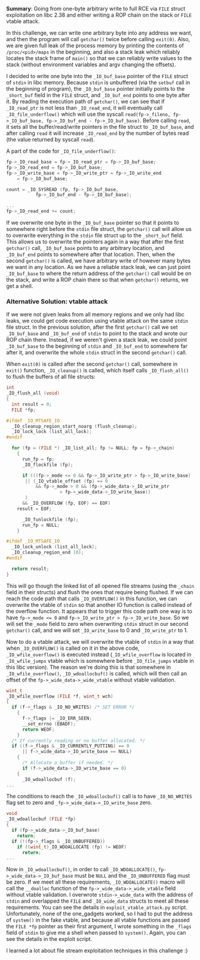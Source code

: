 **Summary**: Going from one-byte arbitrary write to full RCE via `FILE` struct exploitation on libc 2.38 and either writing a ROP chain on the stack or `FILE` vtable attack.

In this challenge, we can write one arbitrary byte into any address we want, and then the program will call `getchar()` twice before calling `exit(0)`. Also, we are given full leak of the process memory by printing the contents of `/proc/<pid>/maps` in the beginning, and also a stack leak which reliably locates the stack frame of `main()` so that we can reliably write values to the stack (without environment variables and argv changing the offsets).

I decided to write one byte into the `_IO_buf_base` pointer of the `FILE` struct of `stdin` in libc memory. Because `stdin` is unbuffered (via the `setbuf` call in the beginning of program), the `_IO_buf_base` pointer initially points to the `_short_buf` field in the `FILE` struct, and `_IO_buf_end` points to one byte after it. By reading the execution path of `getchar()`, we can see that if `_IO_read_ptr` is not less than `_IO_read_end`, it will eventually call `_IO_file_underflow()` which will use the syscall `read(fp->_fileno, fp->_IO_buf_base, fp->_IO_buf_end - fp->_IO_buf_base)`. Before calling `read`, it sets all the buffer/read/write pointers in the file struct to `_IO_buf_base`, and after calling `read` it will increase `_IO_read_end` by the number of bytes read (the value returned by syscall `read`).

A part of the code for `_IO_file_underflow()`:
```C
fp->_IO_read_base = fp->_IO_read_ptr = fp->_IO_buf_base;
fp->_IO_read_end = fp->_IO_buf_base;
fp->_IO_write_base = fp->_IO_write_ptr = fp->_IO_write_end
    = fp->_IO_buf_base;

count = _IO_SYSREAD (fp, fp->_IO_buf_base,
	       fp->_IO_buf_end - fp->_IO_buf_base);

...
fp->_IO_read_end += count;
```

If we overwrite one byte in the `_IO_buf_base` pointer so that it points to somewhere right before the `stdin` file struct, the `getchar()` call will allow us to overwrite everything in the `stdin` file struct up to the `_short_buf` field. This allows us to overwrite the pointers again in a way that after the first `getchar()` call, `_IO_buf_base` points to any arbitrary location, and `_IO_buf_end` points to somewhere after that location. Then, when the second `getchar()` is called, we have arbitrary write of however many bytes we want in any location. As we have a reliable stack leak, we can just point `_IO_buf_base` to where the return address of the `getchar()` call would be on the stack, and write a ROP chain there so that when `getchar()` returns, we get a shell.

### Alternative Solution: vtable attack

If we were not given leaks from all memory regions and we only had libc leaks, we could get code execution using vtable attack on the same `stdin` file struct. In the previous solution, after the first `getchar()` call we set `_IO_buf_base` and `_IO_buf_end` of `stdin` to point to the stack and wrote our ROP chain there. Instead, if we weren't given a stack leak, we could point `_IO_buf_base` to the beginning of `stdin` and `_IO_buf_end` to somewhere far after it, and overwrite the whole `stdin` struct in the second `getchar()` call.

When `exit(0)` is called after the second `getchar()` call, somewhere in `exit()` function, `_IO_cleanup()` is called, which itself calls `_IO_flush_all()` to flush the buffers of all file structs:

```C
int
_IO_flush_all (void)
{
  int result = 0;
  FILE *fp;

#ifdef _IO_MTSAFE_IO
  _IO_cleanup_region_start_noarg (flush_cleanup);
  _IO_lock_lock (list_all_lock);
#endif

  for (fp = (FILE *) _IO_list_all; fp != NULL; fp = fp->_chain)
    {
      run_fp = fp;
      _IO_flockfile (fp);

      if (((fp->_mode <= 0 && fp->_IO_write_ptr > fp->_IO_write_base)
	   || (_IO_vtable_offset (fp) == 0
	       && fp->_mode > 0 && (fp->_wide_data->_IO_write_ptr
				    > fp->_wide_data->_IO_write_base))
	   )
	  && _IO_OVERFLOW (fp, EOF) == EOF)
	result = EOF;

      _IO_funlockfile (fp);
      run_fp = NULL;
    }

#ifdef _IO_MTSAFE_IO
  _IO_lock_unlock (list_all_lock);
  _IO_cleanup_region_end (0);
#endif

  return result;
}
```

This will go though the linked list of all opened file streams (using the `_chain` field in their structs) and flush the ones that require being flushed. If we can reach the code path that calls `_IO_OVERFLOW()` in this function, we can overwrite the vtable of `stdin` so that another IO function is called instead of the overflow function. It appears that to trigger this code path one way is to have `fp->_mode <= 0` and `fp->_IO_write_ptr > fp->_IO_write_base`. So we will set the `_mode` field to zero when overwriting `stdin` struct in our second `getchar()` call, and we will set `_IO_write_base` to 0 and `_IO_write_ptr` to 1.

Now to do a vtable attack, we will overwrite the vtable of `stdin` in a way that when `_IO_OVERFLOW()` is called on it in the above code, `_IO_wfile_overflow()` is executed instead (`_IO_wfile_overflow` is located in `_IO_wfile_jumps` vtable which is somewhere before `_IO_file_jumps` vtable in this libc version). The reason we're doing this is that somewhere in `_IO_wfile_overflow()`, `_IO_wdoallocbuf()` is called, which will then call an offset of the `fp->_wide_data->_wide_vtable` without vtable validation.

```C
wint_t
_IO_wfile_overflow (FILE *f, wint_t wch)
{
  if (f->_flags & _IO_NO_WRITES) /* SET ERROR */
    {
      f->_flags |= _IO_ERR_SEEN;
      __set_errno (EBADF);
      return WEOF;
    }
  /* If currently reading or no buffer allocated. */
  if ((f->_flags & _IO_CURRENTLY_PUTTING) == 0
      || f->_wide_data->_IO_write_base == NULL)
    {
      /* Allocate a buffer if needed. */
      if (f->_wide_data->_IO_write_base == 0)
	{
	  _IO_wdoallocbuf (f);
...
```

The conditions to reach the `_IO_wdoallocbuf()` call is to have `_IO_NO_WRITES` flag set to zero and `_fp->_wide_data->_IO_write_base` zero.

```C
void
_IO_wdoallocbuf (FILE *fp)
{
  if (fp->_wide_data->_IO_buf_base)
    return;
  if (!(fp->_flags & _IO_UNBUFFERED))
    if ((wint_t)_IO_WDOALLOCATE (fp) != WEOF)
      return;
...
```

Now in `_IO_wdoallocbuf()`, in order to call `_IO_WDOALLOCATE()`, `fp->_wide_data->_IO_buf_base` must be `NULL` and the `_IO_UNBUFFERED` flag must be zero. If we meet all these requirements, `_IO_WDOALLOCATE()` macro will call the `__doalloc` function of the `fp->_wide_data->_wide_vtable` field without vtable validation. I overwrote `stdin->_wide_data` with the address of `stdin` and overlapped the `FILE` and `_IO_wide_data` structs to meet all these requirements. You can see the details in `exploit_vtable_attack.py` script. Unfortunately, none of the one_gadgets worked, so I had to put the address of `system()` in the fake vtable, and because all vtable functions are passed the `FILE *fp` pointer as their first argument, I wrote something in the `_flags` field of `stdin` to give me a shell when passed to `system()`. Again, you can see the details in the exploit script.

I learned a lot about file stream exploitation techniques in this challenge :)
